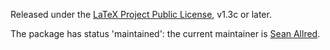 Released under the [LaTeX Project Public License][1], v1.3c or later.

The package has status 'maintained': the current maintainer is
[Sean Allred][2].

[1]: http://www.latex-project.org/lppl.txt
[2]: mailto:tex@seanallred.com
